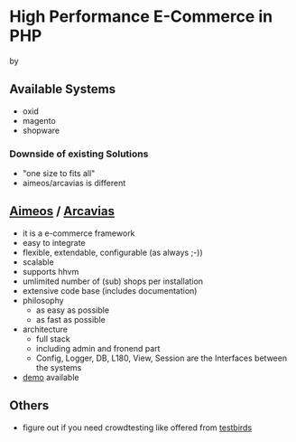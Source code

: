 # High Performance E-Commerce in PHP

by

## Available Systems

* oxid
* magento
* shopware

### Downside of existing Solutions

* "one size to fits all"
* aimeos/arcavias is different

## [Aimeos](https://github.com/aimeos) / [Arcavias](https://github.com/Arcavias)

* it is a e-commerce framework
* easy to integrate
* flexible, extendable, configurable (as always ;-))
* scalable
* supports hhvm
* umlimited number of (sub) shops per installation
* extensive code base (includes documentation)
* philosophy 
    * as easy as possible
    * as fast as possible
* architecture
    * full stack
    * including admin and fronend part
    * Config, Logger, DB, L180, View, Session are the Interfaces between the systems
* [demo](http://www.arcavias.com/en/project/demo-access.html) available

## Others

* figure out if you need crowdtesting like offered from [testbirds](http://www.testbirds.de/)
